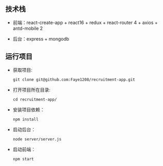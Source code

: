  ## 技术栈


 + 前端：react-create-app + react16 + redux + react-router 4 + axios + antd-mobile 2

 + 后台：express + mongodb



 ## 运行项目

  + 获取项目:

        git clone git@github.com:Faye1208/recruitment-app.git

  + 打开项目所在目录:

        cd recruitment-app/

  + 安装项目依赖：

        npm install

  + 启动后台：

        node server/server.js

  + 启动前端：

        npm start






